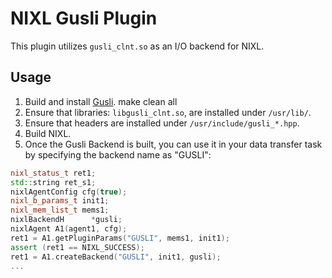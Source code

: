 # NIXL Gusli Plugin

This plugin utilizes `gusli_clnt.so` as an I/O backend for NIXL.

## Usage
1. Build and install [Gusli](https://GUSLITODO). make clean all
2. Ensure that libraries: `libgusli_clnt.so`, are installed under `/usr/lib/`.
3. Ensure that headers are installed under `/usr/include/gusli_*.hpp`.
4. Build NIXL.
5. Once the Gusli Backend is built, you can use it in your data transfer task by specifying the backend name as "GUSLI":

```cpp
nixl_status_t ret1;
std::string ret_s1;
nixlAgentConfig cfg(true);
nixl_b_params_t init1;
nixl_mem_list_t mems1;
nixlBackendH      *gusli;
nixlAgent A1(agent1, cfg);
ret1 = A1.getPluginParams("GUSLI", mems1, init1);
assert (ret1 == NIXL_SUCCESS);
ret1 = A1.createBackend("GUSLI", init1, gusli);
...
```


